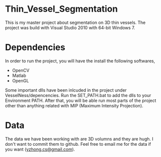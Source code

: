 Thin_Vessel_Segmentation
========================
This is my master project about segmentation on 3D thin vessels. The project was build with Visual Studio 2010 with 64-bit Windows 7. 


Dependencies
========================
In order to run the project, you will have the install the following softwares, 

 - OpenCV
 - Matlab
 - OpenGL
  
Some important dlls have been inlcuded in the project under VesselNess/depencencies. Run the SET_PATH.bat to add the dlls to your Environment PATH. After that, you will be able run most parts of the project other than anything related with MIP (Maximum Intensity Projection). 

Data
========================
The data we have been working with are 3D volumns and they are hugh. I don't want to commit them to github. Feel free to email me for the data if you want (yzhong.cs@gmail.com). 
